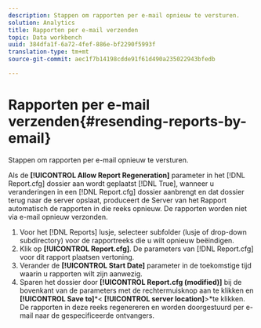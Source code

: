 ```yaml
---
description: Stappen om rapporten per e-mail opnieuw te versturen.
solution: Analytics
title: Rapporten per e-mail verzenden
topic: Data workbench
uuid: 384dfa1f-6a72-4fef-886e-bf2290f5993f
translation-type: tm+mt
source-git-commit: aec1f7b14198cdde91f61d490a235022943bfedb

---
```



# Rapporten per e-mail verzenden{#resending-reports-by-email}

Stappen om rapporten per e-mail opnieuw te versturen.

Als de **[!UICONTROL Allow Report Regeneration]** parameter in het [!DNL Report.cfg] dossier aan wordt geplaatst [!DNL True], wanneer u veranderingen in een [!DNL Report.cfg] dossier aanbrengt en dat dossier terug naar de server opslaat, produceert de Server van het Rapport automatisch de rapporten in die reeks opnieuw. De rapporten worden niet via e-mail opnieuw verzonden.

1. Voor het [!DNL Reports] lusje, selecteer subfolder (lusje of drop-down subdirectory) voor de rapportreeks die u wilt opnieuw beëindigen.
1. Klik op **[!UICONTROL Report.cfg]**. De parameters van [!DNL Report.cfg] voor dit rapport plaatsen vertoning.
1. Verander de **[!UICONTROL Start Date]** parameter in de toekomstige tijd waarin u rapporten wilt zijn aanwezig.
1. Sparen het dossier door **[!UICONTROL Report.cfg (modified)]** bij de bovenkant van de parameters met de rechtermuisknop aan te klikken en **[!UICONTROL Save to]***&lt; **[!UICONTROL server location]**>*te klikken.
De rapporten in deze reeks regenereren en worden doorgestuurd per e-mail naar de gespecificeerde ontvangers.
